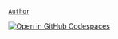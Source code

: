[`Author`](https://jetsadawijit.github.io)

[![Open in GitHub Codespaces](https://github.com/codespaces/badge.svg)](https://codespaces.new/JetsadaWijit/JetsadaWijit.github.io)
